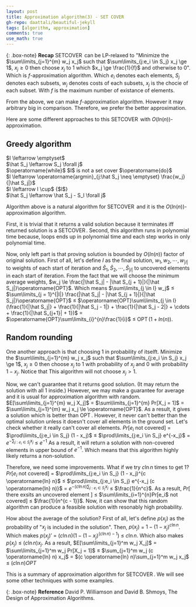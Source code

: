```yaml
---
layout: post
title: Approximation algorithm(3) - SET COVER
gh-repo: daattali/beautiful-jekyll
tags: [algorithm, approximation]
comments: true
use_math: true
---
```


{: .box-note}
**Recap** $\operatorname{SET COVER}$ can be LP-relaxed to "Minimize the $\sum\limits_{j=1}^{m} w_j x_j$ such that $\sum\limits_{j:e_i \in S_j} x_j \ge 1$, $x_j \ge 0$ then choose $x_j$ to $1$ which $x_j \ge \frac{1}{f}$ and otherwise to 0". Which is $f$-approximation algorithm. Which $e_i$ denotes each elements, $S_j$ denotes each subsets, $w_j$ denotes costs of each subsets, $x_j$ is the chocie of each subset. With $f$ is the maximum number of existance of elements.

From the above, we can make $f$-approximation algorithm.
However it may arbitrary big in comparison.
Therefore, we prefer the better approximation.

Here are some different approaches to this $\operatorname{SET COVER}$ with $O(ln(n))$-approximation.

## Greedy algorithm

<div class="algorithm">
    $I \leftarrow \emptyset$<br>
    $\hat S_j \leftarrow S_j \forall j$<br>
    $\operatorname{while}$ $I$ is not a set cover $\operatorname{do}$<br>
    <div class="algorithm">
        $l \leftarrow \operatorname{argmin}_{j:\hat S_j \neq \emptyset} \frac{w_j}{|\hat S_j|}$<br>
        $I \leftarrow I \cup$ {$l$}<br>
        $\hat S_j \leftarrow \hat S_j - S_l \forall j$<br>
    </div>
</div>

Algorithm above is a natural algorithm for $\operatorname{SET COVER}$ and it is the $O(ln(n))$-approximation algorithm.

First, it is trivial that it returns a valid solution because it terminates iff returned solution is a $\operatorname{SET COVER}$.
Second, this algorithm runs in polynomial time because, loops ends up in polynomial time and each step works in only polynomial time.

Now, only left part is that proving solution is bounded by $O(ln(n))$ factor of original solution.
First of all, let's define $I$ as the final solution, $w_1, w_2, \cdots, w_{|I|}$ to weights of each start of iteration and $\hat S_1, \hat S_2, \cdots, \hat S_{|I|}$ to uncovered elements in each start of iteration. 
From the fact that we will choose the minimum average weights, $w_j \le \frac{|\hat S_j| - |\hat S_{j + 1}|}{|\hat S_j|}\operatorname{OPT}$.
Which means $\sum\limits_{j \in I} w_j$ $\le$ $\sum\limits_{j = 1}^{|I|} \frac{|\hat S_j| - |\hat S_{j + 1}|}{|\hat S_j|}\operatorname{OPT}$ $\le$ $\operatorname{OPT}\sum\limits_{j \in I}(\frac{1}{|\hat S_j|} + \frac{1}{|\hat S_j - 1|} + \frac{1}{|\hat S_j - 2|} + \cdots + \frac{1}{|\hat S_{j+1}| + 1})$ $=$ $\operatorname{OPT}\sum\limits_{i}^{n}\frac{1}{i}$ $\le$ $\operatorname{OPT}(1 + ln(n))$.

## Random rounding

One another approach is that choosing 1 in probability of itselft.
Minimize the $\sum\limits_{j=1}^{m} w_j x_j$ such that $\sum\limits_{j:e_i \in S_j} x_j \ge 1$, $x_j \ge 0$ then choose $x_j$ to $1$ with probability of $x_j$ and $0$ with probability $1 - x_j$. Notice that This algorithm will not choose $x_j > 1$.

Now, we can't guarantee that it returns good solution. (It may return the solution with all $1$ inside.)
However, we may make a guarantee for average and it is usual for approximation algorithm with random.
$E[\sum\limits_{j=1}^{m} w_j X_j]$ $=$ $\sum\limits_{j=1}^{m} Pr[X_j = 1]$ $=$ $\sum\limits_{j=1}^{m} w_j x_j \le \operatorname{OPT}$.
As a result, it gives a solution which is better than $\operatorname{OPT}$.
However, it never can't better than the optimal solution unless it doesn't cover all elements in the ground set.
Let's check whether it really can't cover all elements.
$Pr[e_i$ not covered$]$ $=$ $\prod\limits_{j:e_i \in S_j} (1 - x_j)$ $\le$ $\prod\limits_{j:e_i \in S_j} e^{-x_j}$ $=$ $e^{-\sum_{j:e_i \in S_j} x_j}$ $\le$ $e^{-1}$
As a result, it will return a solution with non-covered elements in upper bound of $e^{-1}$.
Which means that this algorithm highly likely returns a non-solution.

Therefore, we need some improvements.
What if we try $c \operatorname{ln} n$ times to get $1$?
$Pr[e_i$ not covered$]$ $=$ $\prod\limits_{j:e_i \in S_j} (1 - x_j)^{c \operatorname{ln} n}$ $\le$ $\prod\limits_{j:e_i \in S_j} e^{-x_j (c \operatorname{ln} n)}$ $=$ $e^{-(c \operatorname{ln} n) \sum_{j:e_i \in S_j} x_j}$ $\le$ $\frac{1}{n^c}$.
As a result, $Pr[$ there exsits an uncovered element $]$ $\le$ $\sum\limits_{i=1}^{n}Pr[e_i$ not covered$]$ $\le$ $\frac{1}{n^{c - 1}}$.
Now, it can show that this random algorithm can produce a feasible solution with resonably high probability.

How about the average of the solution?
First of all, let's define $p(x_j)$ as the probability of "$x_j$ is included in the solution".
Then, $p(x_j)$ $=$ $1 - (1-x_j)^{c \operatorname{ln} n}$.
Which makes $p(x_j)'$ $=$ $(c \operatorname{ln} n)(1 - (1-x_j)^{(c \operatorname{ln} n) - 1})$ $\le$ $c \operatorname{ln} n$.
Which also makes $p(x_j)$ $\le$ $(c \operatorname{ln} n) x_j$.
As a result, $E[\sum\limits_{j=1}^m w_j X_j]$ $=$ $\sum\limits_{j=1}^m w_j Pr[X_j = 1]$ $\le$ $\sum_{j=1}^m w_j (c \operatorname{ln} n) x_j$ $=$ $(c \operatorname{ln} n)\sum_{j=1}^m w_j x_j$ $\le$ $(c \operatorname{ln} n) OPT$

This is a summary of approximation algorithm for $\operatorname{SETCOVER}$.
We will see some other techniques with some examples.

{: .box-note}
**Reference** David P. Williamson and David B. Shmoys, The Design of Approximation Algorithms.